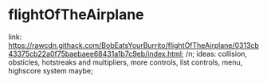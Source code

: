 # flightOfTheAirplane
link: https://rawcdn.githack.com/BobEatsYourBurrito/flightOfTheAirplane/0313cb43375cb22a0f75baebaee68431a1b7c9eb/index.html;
/n;
ideas: collision, obsticles, hotstreaks and multipliers, more controls, list controls, menu, highscore system maybe;
